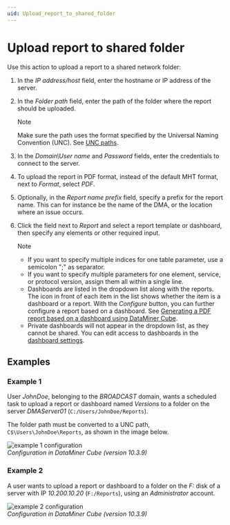 ```yaml
---
uid: Upload_report_to_shared_folder
---
```


# Upload report to shared folder

Use this action to upload a report to a shared network folder:

1. In the *IP address/host* field, enter the hostname or IP address of the server.

1. In the *Folder path* field, enter the path of the folder where the report should be uploaded.

   > [!NOTE]
   > Make sure the path uses the format specified by the Universal Naming Convention (UNC). See [UNC paths](https://learn.microsoft.com/en-us/dotnet/standard/io/file-path-formats#unc-paths).

1. In the *Domain\\User name* and *Password* fields, enter the credentials to connect to the server.

1. To upload the report in PDF format, instead of the default MHT format, next to *Format*, select *PDF*.

1. Optionally, in the *Report name prefix* field, specify a prefix for the report name. This can for instance be the name of the DMA, or the location where an issue occurs.

1. Click the field next to *Report* and select a report template or dashboard, then specify any elements or other required input.

   > [!NOTE]
   >
   > - If you want to specify multiple indices for one table parameter, use a semicolon ";" as separator.
   > - If you want to specify multiple parameters for one element, service, or protocol version, assign them all within a single line.
   > - Dashboards are listed in the dropdown list along with the reports. The icon in front of each item in the list shows whether the item is a dashboard or a report. With the *Configure* button, you can further configure a report based on a dashboard. See [Generating a PDF report based on a dashboard using DataMiner Cube](xref:Generating_a_report_based_on_a_dashboard_Cube).
   > - Private dashboards will not appear in the dropdown list, as they cannot be shared. You can edit access to dashboards in the [dashboard settings](xref:Configuring_dashboard_security).

## Examples

### Example 1

User *JohnDoe*, belonging to the *BROADCAST* domain, wants a scheduled task to upload a report or dashboard named *Versions* to a folder on the server *DMAServer01* (`C:/Users/JohnDoe/Reports`).

The folder path must be converted to a UNC path, `C$\Users\JohnDoe\Reports`, as shown in the image below.

![example 1 configuration](~/user-guide/images/Upload_to_shared_folder1.png)<br>
*Configuration in DataMiner Cube (version 10.3.9)*

### Example 2

A user wants to upload a report or dashboard to a folder on the *F:* disk of a server with IP *10.200.10.20* (`F:/Reports`), using an *Administrator* account.

![example 2 configuration](~/user-guide/images/Upload_to_shared_folder2.png)<br>
*Configuration in DataMiner Cube (version 10.3.9)*

